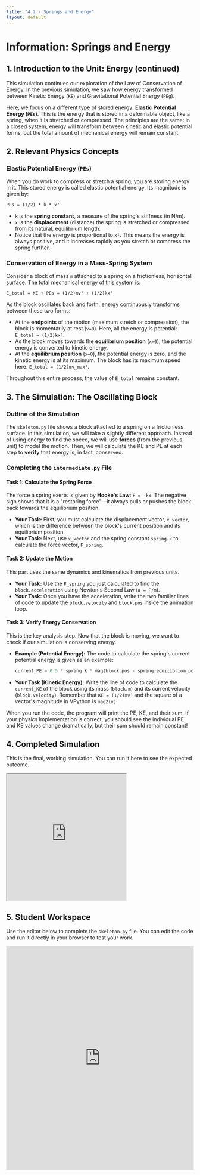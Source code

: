 ```yaml
---
title: "4.2 - Springs and Energy"
layout: default
---
```

# Information: Springs and Energy

## 1. Introduction to the Unit: Energy (continued)

This simulation continues our exploration of the Law of Conservation of Energy. In the previous simulation, we saw how energy transformed between Kinetic Energy (`KE`) and Gravitational Potential Energy (`PEg`).

Here, we focus on a different type of stored energy: **Elastic Potential Energy (`PEs`)**. This is the energy that is stored in a deformable object, like a spring, when it is stretched or compressed. The principles are the same: in a closed system, energy will transform between kinetic and elastic potential forms, but the total amount of mechanical energy will remain constant.

## 2. Relevant Physics Concepts

### Elastic Potential Energy (`PEs`)

When you do work to compress or stretch a spring, you are storing energy in it. This stored energy is called elastic potential energy. Its magnitude is given by:

`PEs = (1/2) * k * x²`

-   `k` is the **spring constant**, a measure of the spring's stiffness (in N/m).
-   `x` is the **displacement** (distance) the spring is stretched or compressed from its natural, equilibrium length.
-   Notice that the energy is proportional to `x²`. This means the energy is always positive, and it increases rapidly as you stretch or compress the spring further.

### Conservation of Energy in a Mass-Spring System

Consider a block of mass `m` attached to a spring on a frictionless, horizontal surface. The total mechanical energy of this system is:

`E_total = KE + PEs = (1/2)mv² + (1/2)kx²`

As the block oscillates back and forth, energy continuously transforms between these two forms:
-   At the **endpoints** of the motion (maximum stretch or compression), the block is momentarily at rest (`v=0`). Here, all the energy is potential: `E_total = (1/2)kx²`.
-   As the block moves towards the **equilibrium position** (`x=0`), the potential energy is converted to kinetic energy. 
-   At the **equilibrium position** (`x=0`), the potential energy is zero, and the kinetic energy is at its maximum. The block has its maximum speed here: `E_total = (1/2)mv_max²`.

Throughout this entire process, the value of `E_total` remains constant.

## 3. The Simulation: The Oscillating Block

### Outline of the Simulation

The `skeleton.py` file shows a block attached to a spring on a frictionless surface. In this simulation, we will take a slightly different approach. Instead of using energy to find the speed, we will use **forces** (from the previous unit) to model the motion. Then, we will calculate the KE and PE at each step to **verify** that energy is, in fact, conserved.

### Completing the `intermediate.py` File

#### **Task 1: Calculate the Spring Force**

The force a spring exerts is given by **Hooke's Law**: `F = -kx`. The negative sign shows that it is a "restoring force"—it always pulls or pushes the block back towards the equilibrium position.

- **Your Task:** First, you must calculate the displacement vector, `x_vector`, which is the difference between the block's current position and its equilibrium position. 
- **Your Task:** Next, use `x_vector` and the spring constant `spring.k` to calculate the force vector, `F_spring`.

#### **Task 2: Update the Motion**

This part uses the same dynamics and kinematics from previous units.

- **Your Task:** Use the `F_spring` you just calculated to find the `block.acceleration` using Newton's Second Law (`a = F/m`).
- **Your Task:** Once you have the acceleration, write the two familiar lines of code to update the `block.velocity` and `block.pos` inside the animation loop.

#### **Task 3: Verify Energy Conservation**

This is the key analysis step. Now that the block is moving, we want to check if our simulation is conserving energy.

- **Example (Potential Energy):** The code to calculate the spring's current potential energy is given as an example:
  ```python
  current_PE = 0.5 * spring.k * mag(block.pos - spring.equilibrium_pos)**2
  ```
- **Your Task (Kinetic Energy):** Write the line of code to calculate the `current_KE` of the block using its mass (`block.m`) and its current velocity (`block.velocity`). Remember that `KE = (1/2)mv²` and the square of a vector's magnitude in VPython is `mag2(v)`.

When you run the code, the program will print the PE, KE, and their sum. If your physics implementation is correct, you should see the individual PE and KE values change dramatically, but their sum should remain constant!

## 4. Completed Simulation

This is the final, working simulation. You can run it here to see the expected outcome.

<iframe src="https://glowscript.org/#/user/cglenz/folder/APSimulations/program/4.2-complete.py" width="320" height="340"></iframe>

## 5. Student Workspace

Use the editor below to complete the `skeleton.py` file. You can edit the code and run it directly in your browser to test your work.

<iframe src="https://trinket.io/embed/glowscript/f7b66e77f9bf" width="100%" height="600" frameborder="0" marginwidth="0" marginheight="0" allowfullscreen></iframe>